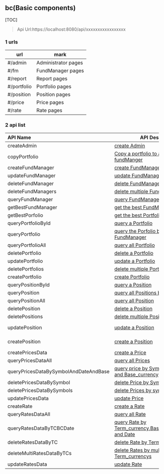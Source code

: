 ﻿## bc(Basic components)

[TOC]

> Api Url:https://localhost:8080/api/xxxxxxxxxxxxxxxxx

### 1 urls

| url   | mark       |
| ----- | ---------- |
| #/admin | Administrator pages |
| #/fm  | FundManager pages   |
| #/report  | Report pages
| #/portfolio  | Portfolio pages  |
| #/position  | Position pages   |
| #/price  | Price pages   |
| #/rate  | Rate pages   |

### 2 api list

| API Name   | API Des                   | Params  |
| :--------- | ----------------------- | ---- |
| createAdmin  | [create Admin](#createAdmin) | soeid,name |
| copyPortfolio    | [Copy a portfolio to  another fundManger](#copyPortfolio)     | portfolioID,fundManagerID |
| createFundManager | [create FundManager](#createFundManager) | soeid,name |
| updateFundManager | [update FundManager](#updateFundManager) | soeid,name |
| deleteFundManager | [delete FundManager](#deleteFundManager) | soeid,name  |
| deleteFundManagers | [delete multiple FundManager](#deleteFundManagers) | fundManagerIDList |
| queryFundManager | [query FundManager](#queryFundManager) | soeid |
| getBestFundManager | [get the best FundManager](#getBestFundManager) | / |
| getBestPorfolio | [get the best Portfolio](#getBestPorfolio) | / |
| queryPortfolioById | [query a Portfolio](#queryPortfolioById) | id |
| queryPortfolio | [query the Porfolio by FundManager](#queryPortfolio) | fund_manager_id |
| queryPortfolioAll | [query all Portfolio](#queryPortfolioAll) | / |
| deletePortfolio | [delete a Portfolio](#deletePortfolio) | portfolio_id |
| updatePortfolio |[update a Portfolio](#updatePortfolio) | id,name,fund_manager_id,cash |
| deletePortfolios | [delete multiple Portfolios](#deletePortfolios) | ids |
| createPortfolio |[create Portfolio](#createPortfolio) |name,fund_manager_id,cash |
| queryPositionById |[query a Position](#queryPositionById) | id |
| queryPosition |[query all Positions by Portfolio](#queryPosition) | portfolio_id |
| queryPositionAll |[query all Position](#queryPositionAll) | / |
| deletePosition |[delete a Position](#deletePosition) | position_id |
| deletePositions |[delete multiple Positions](#deletePositions) | ids |
| updatePosition |[update a Position](#updatePosition) | id,symbol,quantity ,price,portfolio_id,base_currency,term_currency,date |
| createPosition |[create a Position](#createPosition) | symbol,quantity ,portfolio_id,term_currency,base_currency,date |
| createPricesData |[create a Price](#createPricesData) | symbol,date,price,base_currency |
| queryPricesDataAll |[query all Prices](#queryPricesDataAll) | / |
| queryPricesDataBySymbolAndDateAndBase |[query price by Symbol,Date and Base_currency](#queryPricesDataBySymbolAndDateAndBase) | symbol,date,base_currency |
| deletePricesDataBySymbol |[delete Price by Symbol](#deletePricesDataBySymbol) | symbol |
| deletePricesDataBySymbols |[delete Prices by symbols](#deletePricesDataBySymbols) | symbols |
| updatePricesData |[update Price](#updatePricesData) | symbol,date,price,base_currency |
| createRate |[create a Rate](#createRate) | TC, rate,date,BC |
| queryRatesDataAll |[query all Rate](#getRatesDataAll) | /|
| queryRatesDataByTCBCDate |[query Rate by Term_currency,Base_currency and Date](#getRatesDataByTCBCDate) | TC, BC, date|
| deleteRatesDataByTC |[delete Rate by Term_currency](#deleteRatesDataByTC) | TC|
| deleteMultiRatesDataByTCs |[delete Rates by multiple Term_currencys](#deleteMultiRatesDataByTCs) | TCs|
| updateRatesData |[update Rate](#updateRatesData) | TC, rate, date, BC|

